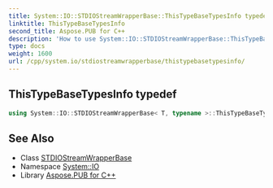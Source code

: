 ```yaml
---
title: System::IO::STDIOStreamWrapperBase::ThisTypeBaseTypesInfo typedef
linktitle: ThisTypeBaseTypesInfo
second_title: Aspose.PUB for C++
description: 'How to use System::IO::STDIOStreamWrapperBase::ThisTypeBaseTypesInfo typedef of System::IO::STDIOStreamWrapperBase class in C++.'
type: docs
weight: 1600
url: /cpp/system.io/stdiostreamwrapperbase/thistypebasetypesinfo/
---
```

## ThisTypeBaseTypesInfo typedef




```cpp
using System::IO::STDIOStreamWrapperBase< T, typename >::ThisTypeBaseTypesInfo =  BaseTypesInfo<BaseType>
```

## See Also

* Class [STDIOStreamWrapperBase](../)
* Namespace [System::IO](../../)
* Library [Aspose.PUB for C++](../../../)
